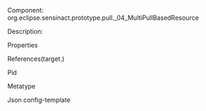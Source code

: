 


Component: 
org.eclipse.sensinact.prototype.pull._04_MultiPullBasedResource

Description:


Properties


References(target.)

Pid

Metatype


Json config-template